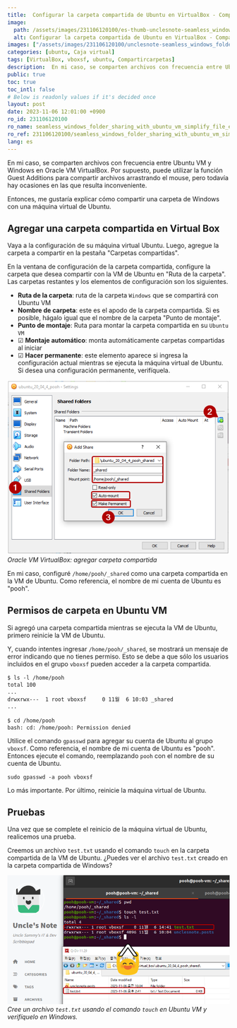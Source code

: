 ```yaml
---
title:  Configurar la carpeta compartida de Ubuntu en VirtualBox - Compartir archivos de Windows
image:
  path: /assets/images/231106120100/es-thumb-unclesnote-seamless_windows_folder_sharing_with_ubuntu_vm_simplify_file_exchange.png
  alt: Configurar la carpeta compartida de Ubuntu en VirtualBox - Compartir archivos de Windows
images: ["/assets/images/231106120100/unclesnote-seamless_windows_folder_sharing_with_ubuntu_vm_simplify_file_exchange-oracle_vm_virtualbox-add_shared_folder.png", "/assets/images/231106120100/unclesnote-seamless_windows_folder_sharing_with_ubuntu_vm_simplify_file_exchange-create_a_test.txt_file_using_the_touch_command_in_ubuntu_vm_and_check_it_in_windows.png"]
categories: [ubuntu, Caja virtual]
tags: [VirtualBox, vboxsf, ubuntu, Compartircarpetas]
description:  En mi caso, se comparten archivos con frecuencia entre Ubuntu VM y Windows en Oracle VM VirtualBox. Por supuesto, puede utilizar la función Guest Additions
public: true
toc: true
toc_intl: false
# Below is readonly values if it's decided once
layout: post
date: 2023-11-06 12:01:00 +0900
ro_id: 231106120100
ro_name: seamless_windows_folder_sharing_with_ubuntu_vm_simplify_file_exchange
ro_ref: 231106120100/seamless_windows_folder_sharing_with_ubuntu_vm_simplify_file_exchange
lang: es
---
```

En mi caso, se comparten archivos con frecuencia entre Ubuntu VM y Windows en Oracle VM VirtualBox. Por supuesto, puede utilizar la función Guest Additions para compartir archivos arrastrando el mouse, pero todavía hay ocasiones en las que resulta inconveniente.  

Entonces, me gustaría explicar cómo compartir una carpeta de Windows con una máquina virtual de Ubuntu.  
## Agregar una carpeta compartida en Virtual Box
Vaya a la configuración de su máquina virtual Ubuntu. Luego, agregue la carpeta a compartir en la pestaña "Carpetas compartidas".  

En la ventana de configuración de la carpeta compartida, configure la carpeta que desea compartir con la VM de Ubuntu en "Ruta de la carpeta". Las carpetas restantes y los elementos de configuración son los siguientes.  
- **Ruta de la carpeta**: ruta de la carpeta `Windows` que se compartirá con Ubuntu VM
- **Nombre de carpeta**: este es el apodo de la carpeta compartida. Si es posible, hágalo igual que el nombre de la carpeta "Punto de montaje".
- **Punto de montaje**: Ruta para montar la carpeta compartida en su `Ubuntu VM`
- ☑ **Montaje automático**: monta automáticamente carpetas compartidas al iniciar
- ☑ **Hacer permanente**: este elemento aparece si ingresa la configuración actual mientras se ejecuta la máquina virtual de Ubuntu. Si desea una configuración permanente, verifíquela.


![Oracle VM VirtualBox: agregar carpeta compartida](/assets/images/231106120100/unclesnote-seamless_windows_folder_sharing_with_ubuntu_vm_simplify_file_exchange-oracle_vm_virtualbox-add_shared_folder.png)
_Oracle VM VirtualBox: agregar carpeta compartida_

En mi caso, configuré `/home/pooh/_shared` como una carpeta compartida en la VM de Ubuntu. Como referencia, el nombre de mi cuenta de Ubuntu es "pooh".  
## Permisos de carpeta en Ubuntu VM
Si agregó una carpeta compartida mientras se ejecuta la VM de Ubuntu, primero reinicie la VM de Ubuntu.  

Y, cuando intentes ingresar `/home/pooh/_shared`, se mostrará un mensaje de error indicando que no tienes permiso. Esto se debe a que sólo los usuarios incluidos en el grupo `vboxsf` pueden acceder a la carpeta compartida.  

```shell
$ ls -l /home/pooh
total 100
...
drwxrwx---  1 root vboxsf     0 11월  6 10:03 _shared
...

$ cd /home/pooh
bash: cd: /home/pooh: Permission denied

```
Utilice el comando `gpasswd` para agregar su cuenta de Ubuntu al grupo `vboxsf`. Como referencia, el nombre de mi cuenta de Ubuntu es "pooh". Entonces ejecute el comando, reemplazando `pooh` con el nombre de su cuenta de Ubuntu.  

```shell
sudo gpasswd -a pooh vboxsf
```
Lo más importante. Por último, reinicie la máquina virtual de Ubuntu.  
## Pruebas
Una vez que se complete el reinicio de la máquina virtual de Ubuntu, realicemos una prueba.  

Creemos un archivo `test.txt` usando el comando `touch` en la carpeta compartida de la VM de Ubuntu. ¿Puedes ver el archivo `test.txt` creado en la carpeta compartida de Windows?  

![Cree un archivo `test.txt` usando el comando `touch` en Ubuntu VM y verifíquelo en Windows.](/assets/images/231106120100/unclesnote-seamless_windows_folder_sharing_with_ubuntu_vm_simplify_file_exchange-create_a_test.txt_file_using_the_touch_command_in_ubuntu_vm_and_check_it_in_windows.png)
_Cree un archivo `test.txt` usando el comando `touch` en Ubuntu VM y verifíquelo en Windows._

